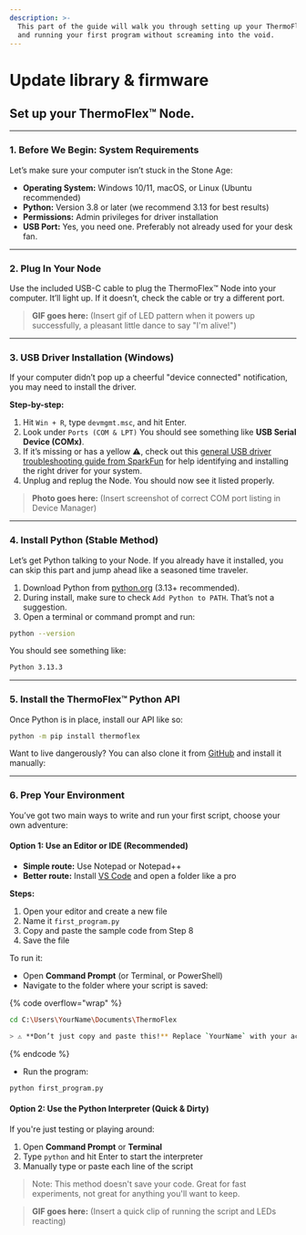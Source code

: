 ```yaml
---
description: >-
  This part of the guide will walk you through setting up your ThermoFlex™ Node
  and running your first program without screaming into the void.
---
```


# Update library & firmware

## Set up your ThermoFlex™ Node.

***

### 1. Before We Begin: System Requirements

Let’s make sure your computer isn’t stuck in the Stone Age:

* **Operating System:** Windows 10/11, macOS, or Linux (Ubuntu recommended)
* **Python:** Version 3.8 or later (we recommend 3.13 for best results)
* **Permissions:** Admin privileges for driver installation
* **USB Port:** Yes, you need one. Preferably not already used for your desk fan.

***

### 2. Plug In Your Node

Use the included USB-C cable to plug the ThermoFlex™ Node into your computer. It’ll light up. If it doesn’t, check the cable or try a different port.

> **GIF goes here:** (Insert gif of LED pattern when it powers up successfully, a pleasant little dance to say "I'm alive!")

***

### 3. USB Driver Installation (Windows)

If your computer didn’t pop up a cheerful "device connected" notification, you may need to install the driver.

**Step-by-step:**

1. Hit `Win + R`, type `devmgmt.msc`, and hit Enter.
2. Look under `Ports (COM & LPT)`  You should see something like **USB Serial Device (COMx)**.
3. If it’s missing or has a yellow ⚠️, check out this [general USB driver troubleshooting guide from SparkFun](https://learn.sparkfun.com/tutorials/how-to-install-ftdi-drivers/all) for help identifying and installing the right driver for your system.
4. Unplug and replug the Node. You should now see it listed properly.

> **Photo goes here:** (Insert screenshot of correct COM port listing in Device Manager)

***

### 4. Install Python (Stable Method)

Let’s get Python talking to your Node. If you already have it installed, you can skip this part and jump ahead like a seasoned time traveler.

1. Download Python from [python.org](https://www.python.org/downloads/) (3.13+ recommended).
2. During install, make sure to check `Add Python to PATH`. That’s not a suggestion.
3. Open a terminal or command prompt and run:

```bash
python --version
```

You should see something like:

```bash
Python 3.13.3
```

***

### 5. Install the ThermoFlex™ Python API

Once Python is in place, install our API like so:

```bash
python -m pip install thermoflex
```

Want to live dangerously? You can also clone it from [GitHub](https://github.com/Delta-Robotics-Inc/ThermoFlex-Python-API) and install it manually:

***

### 6. Prep Your Environment

You’ve got two main ways to write and run your first script, choose your own adventure:

#### Option 1: Use an Editor or IDE (Recommended)

* **Simple route:** Use Notepad or Notepad++
* **Better route:** Install [VS Code](https://code.visualstudio.com/) and open a folder like a pro

**Steps:**

1. Open your editor and create a new file
2. Name it `first_program.py`
3. Copy and paste the sample code from Step 8
4. Save the file

To run it:

* Open **Command Prompt** (or Terminal, or PowerShell)
* Navigate to the folder where your script is saved:

{% code overflow="wrap" %}
```bash
cd C:\Users\YourName\Documents\ThermoFlex

> ⚠️ **Don’t just copy and paste this!** Replace `YourName` with your actual Windows username or navigate to wherever you saved the file. If you right-click your file, you can copy the path.
```
{% endcode %}

* Run the program:

```bash
python first_program.py
```

#### Option 2: Use the Python Interpreter (Quick & Dirty)

If you're just testing or playing around:

1. Open **Command Prompt** or **Terminal**
2. Type `python` and hit Enter to start the interpreter
3. Manually type or paste each line of the script

> Note: This method doesn't save your code. Great for fast experiments, not great for anything you'll want to keep.

> **GIF goes here:** (Insert a quick clip of running the script and LEDs reacting)
